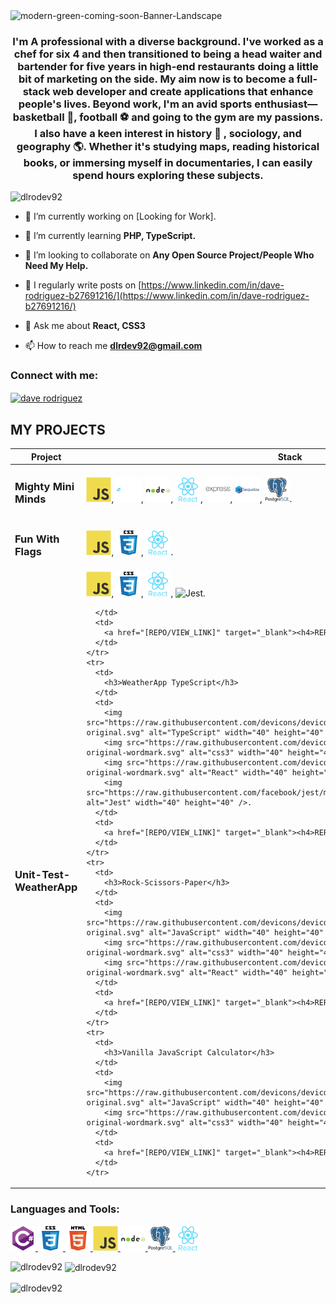
<img src="https://i.ibb.co/YdDMPgV/modern-green-coming-soon-Banner-Landscape.png" alt="modern-green-coming-soon-Banner-Landscape" border="0">

<h3 align="center">I'm A professional with a diverse background. I've worked as a chef for six 4 and then transitioned to being a head waiter and bartender for five years in high-end restaurants doing a little bit of marketing on the side. My aim now is to become a full-stack web developer and create applications that enhance people's lives.
Beyond work, I'm an avid sports enthusiast—basketball 🏀, football ⚽ and going to the gym are my passions. I also have a keen interest in history 🏯 , sociology, and geography 🌎. Whether it's studying maps, reading historical books, or immersing myself in documentaries, I can easily spend hours exploring these subjects.</h3>

<p align="left"> <img src="https://komarev.com/ghpvc/?username=dlrodev92&label=Profile%20views&color=0e75b6&style=flat" alt="dlrodev92" /> </p>


- 🔭 I’m currently working on [Looking for Work].

- 🌱 I’m currently learning **PHP, TypeScript.**

- 👯 I’m looking to collaborate on **Any Open Source Project/People Who Need My Help.**

- 📝 I regularly write posts on [https://www.linkedin.com/in/dave-rodriguez-b27691216/](https://www.linkedin.com/in/dave-rodriguez-b27691216/)

- 💬 Ask me about **React, CSS3**

- 📫 How to reach me **dlrdev92@gmail.com**

<h3 align="left">Connect with me:</h3>
<p align="left">
<a href="https://linkedin.com/in/dave rodriguez" target="blank"><img align="center" src="https://raw.githubusercontent.com/rahuldkjain/github-profile-readme-generator/master/src/images/icons/Social/linked-in-alt.svg" alt="dave rodriguez" height="30" width="40" /></a>
</p>

<h2>MY PROJECTS</h2>

<table>
  <thead>
    <tr>
      <th>Project</th>
      <th>Stack</th>
      <th>Repo/Link</th>
    </tr>
  </thead>
  <tbody>
    <tr>
      <td>
        <h3>Mighty Mini Minds</h3>
      </td>
      <td>
        <img src="https://raw.githubusercontent.com/devicons/devicon/master/icons/javascript/javascript-original.svg" alt="JavaScript" width="40" height="40" />,
        <img src="https://raw.githubusercontent.com/devicons/devicon/master/icons/tailwindcss/tailwindcss-original-wordmark.svg" alt="Tailwind CSS" width="40" height="40" />,
        <img src="https://raw.githubusercontent.com/devicons/devicon/master/icons/nodejs/nodejs-original-wordmark.svg" alt="Node.js" width="40" height="40" />,
        <img src="https://raw.githubusercontent.com/devicons/devicon/master/icons/react/react-original-wordmark.svg" alt="React" width="40" height="40" />,
        <img src="https://raw.githubusercontent.com/devicons/devicon/master/icons/express/express-original-wordmark.svg" alt="Express" width="40" height="40" />,
        <img src="https://raw.githubusercontent.com/devicons/devicon/master/icons/sequelize/sequelize-original-wordmark.svg" alt="Sequelize" width="40" height="40" />,
        <img src="https://raw.githubusercontent.com/devicons/devicon/master/icons/postgresql/postgresql-original-wordmark.svg" alt="PostgreSQL" width="40" height="40" />.
      </td>
      <td>
        <a href="[REPO/VIEW_LINK]" target="_blank"><h4>REPO/VIEW</h4></a>
      </td>
    </tr>
    <tr>
      <td>
        <h3>Fun With Flags</h3>
      </td>
      <td>
        <img src="https://raw.githubusercontent.com/devicons/devicon/master/icons/javascript/javascript-original.svg" alt="JavaScript" width="40" height="40" />,
        <img src="https://raw.githubusercontent.com/devicons/devicon/master/icons/css3/css3-original-wordmark.svg" alt="css3" width="40" height="40" />,
        <img src="https://raw.githubusercontent.com/devicons/devicon/master/icons/react/react-original-wordmark.svg" alt="React" width="40" height="40" />.
      </td>
      <td>
        <a href="[REPO/VIEW_LINK]" target="_blank"><h4>REPO/VIEW</h4></a>
      </td>
    </tr>
    <tr>
      <td>
        <h3>Unit-Test-WeatherApp</h3>
      </td>
      <td>
        <img src="https://raw.githubusercontent.com/devicons/devicon/master/icons/javascript/javascript-original.svg" alt="JavaScript" width="40" height="40" />,
        <img src="https://raw.githubusercontent.com/devicons/devicon/master/icons/css3/css3-original-wordmark.svg" alt="css3" width="40" height="40" />,
        <img src="https://raw.githubusercontent.com/devicons/devicon/master/icons/react/react-original-wordmark.svg" alt="React" width="40" height="40" />,
        <img src="https://raw.githubusercontent.com/facebook/jest/master/website/static/img/jest.png" alt="Jest" width="40" height="40" />.

      </td>
      <td>
        <a href="[REPO/VIEW_LINK]" target="_blank"><h4>REPO/VIEW</h4></a>
      </td>
    </tr>
    <tr>
      <td>
        <h3>WeatherApp TypeScript</h3>
      </td>
      <td>
        <img src="https://raw.githubusercontent.com/devicons/devicon/master/icons/typescript/typescript-original.svg" alt="TypeScript" width="40" height="40" />,
        <img src="https://raw.githubusercontent.com/devicons/devicon/master/icons/css3/css3-original-wordmark.svg" alt="css3" width="40" height="40" />,
        <img src="https://raw.githubusercontent.com/devicons/devicon/master/icons/react/react-original-wordmark.svg" alt="React" width="40" height="40" />,
        <img src="https://raw.githubusercontent.com/facebook/jest/master/website/static/img/jest.png" alt="Jest" width="40" height="40" />.
      </td>
      <td>
        <a href="[REPO/VIEW_LINK]" target="_blank"><h4>REPO/VIEW</h4></a>
      </td>
    </tr>
    <tr>
      <td>
        <h3>Rock-Scissors-Paper</h3>
      </td>
      <td>
        <img src="https://raw.githubusercontent.com/devicons/devicon/master/icons/javascript/javascript-original.svg" alt="JavaScript" width="40" height="40" />,
        <img src="https://raw.githubusercontent.com/devicons/devicon/master/icons/css3/css3-original-wordmark.svg" alt="css3" width="40" height="40" />,
        <img src="https://raw.githubusercontent.com/devicons/devicon/master/icons/react/react-original-wordmark.svg" alt="React" width="40" height="40" />.
      </td>
      <td>
        <a href="[REPO/VIEW_LINK]" target="_blank"><h4>REPO/VIEW</h4></a>
      </td>
    </tr>
    <tr>
      <td>
        <h3>Vanilla JavaScript Calculator</h3>
      </td>
      <td>
        <img src="https://raw.githubusercontent.com/devicons/devicon/master/icons/javascript/javascript-original.svg" alt="JavaScript" width="40" height="40" />,
        <img src="https://raw.githubusercontent.com/devicons/devicon/master/icons/css3/css3-original-wordmark.svg" alt="css3" width="40" height="40" />,
      </td>
      <td>
        <a href="[REPO/VIEW_LINK]" target="_blank"><h4>REPO/VIEW</h4></a>
      </td>
    </tr>
  </tbody>
</table>

<h3 align="left">Languages and Tools:</h3>
<p align="left"> <a href="https://www.w3schools.com/cs/" target="_blank" rel="noreferrer"> <img src="https://raw.githubusercontent.com/devicons/devicon/master/icons/csharp/csharp-original.svg" alt="csharp" width="40" height="40"/> </a> <a href="https://www.w3schools.com/css/" target="_blank" rel="noreferrer"> <img src="https://raw.githubusercontent.com/devicons/devicon/master/icons/css3/css3-original-wordmark.svg" alt="css3" width="40" height="40"/> </a> <a href="https://www.w3.org/html/" target="_blank" rel="noreferrer"> <img src="https://raw.githubusercontent.com/devicons/devicon/master/icons/html5/html5-original-wordmark.svg" alt="html5" width="40" height="40"/> </a> <a href="https://developer.mozilla.org/en-US/docs/Web/JavaScript" target="_blank" rel="noreferrer"> <img src="https://raw.githubusercontent.com/devicons/devicon/master/icons/javascript/javascript-original.svg" alt="javascript" width="40" height="40"/> </a> <a href="https://nodejs.org" target="_blank" rel="noreferrer"> <img src="https://raw.githubusercontent.com/devicons/devicon/master/icons/nodejs/nodejs-original-wordmark.svg" alt="nodejs" width="40" height="40"/> </a> <a href="https://www.postgresql.org" target="_blank" rel="noreferrer"> <img src="https://raw.githubusercontent.com/devicons/devicon/master/icons/postgresql/postgresql-original-wordmark.svg" alt="postgresql" width="40" height="40"/> </a> <a href="https://reactjs.org/" target="_blank" rel="noreferrer"> <img src="https://raw.githubusercontent.com/devicons/devicon/master/icons/react/react-original-wordmark.svg" alt="react" width="40" height="40"/> </a> </p>

<p><img align="left" src="https://github-readme-stats.vercel.app/api/top-langs?username=dlrodev92&show_icons=true&locale=en&layout=compact" alt="dlrodev92" /></p>

<p>&nbsp;<img align="center" src="https://github-readme-stats.vercel.app/api?username=dlrodev92&show_icons=true&locale=en" alt="dlrodev92" /></p>

<p><img align="center" src="https://github-readme-streak-stats.herokuapp.com/?user=dlrodev92&" alt="dlrodev92" /></p>
